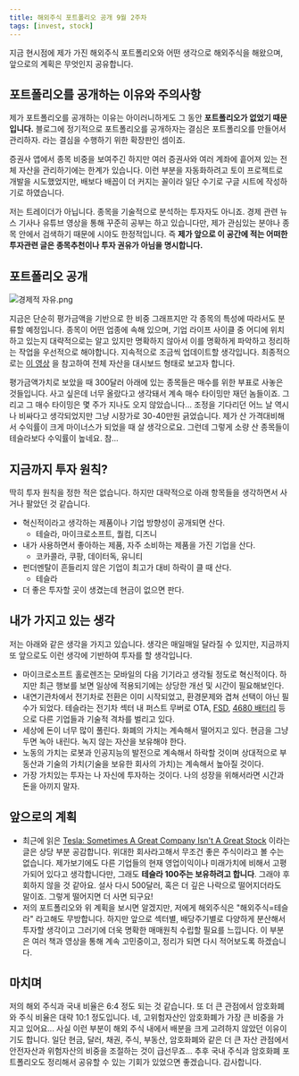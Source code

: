 ```yaml
---
title: 해외주식 포트폴리오 공개 9월 2주차
tags: [invest, stock]
---
```


지금 현시점에 제가 가진 해외주식 포트폴리오와 어떤 생각으로 해외주식을 해왔으며, 앞으로의 계획은 무엇인지 공유합니다.

<!--truncate-->

## 포트폴리오를 공개하는 이유와 주의사항
제가 포트폴리오를 공개하는 이유는 아이러니하게도 그 동안 **포트폴리오가 없었기 때문입니다.** 블로그에 정기적으로 포트폴리오를 공개하자는 결심은 포트폴리오를 만들어서 관리하자. 라는 결심을 수행하기 위한 확장판인 셈이죠.

증권사 앱에서 종목 비중을 보여주긴 하지만 여러 증권사와 여러 계좌에 흩어져 있는 전체 자산을 관리하기에는 한계가 있습니다. 이런 부분을 자동화하려고 토이 프로젝트로 개발을 시도했었지만, 배보다 배꼽이 더 커지는 꼴이라 일단 수기로 구글 시트에 작성하기로 하였습니다.

저는 트레이더가 아닙니다. 종목을 기술적으로 분석하는 투자자도 아니죠. 경제 관련 뉴스 기사나 유튜브 영상을 통해 꾸준히 공부는 하고 있습니다만, 제가 관심있는 분야나 종목 안에서 검색하기 때문에 시야도 한정적입니다. 즉 **제가 앞으로 이 공간에 적는 어떠한 투자관련 글은 종목추천이나 투자 권유가 아님을 명시합니다.**

## 포트폴리오 공개
![경제적 자유.png](https://dezangnet.notion.site/image/https%3A%2F%2Fs3-us-west-2.amazonaws.com%2Fsecure.notion-static.com%2Fb4dd3281-4152-4c5c-910f-9934ef4219bd%2F%EA%B2%BD%EC%A0%9C%EC%A0%81_%EC%9E%90%EC%9C%A0_-_Google_Sheets_2021-09-12_12-18-37.png?table=block&id=788dc731-3d2f-4cf3-9d05-0449d3ede78e&spaceId=7104e486-8d51-4b67-825a-091ed96349bf&width=2000&userId=&cache=v2)

지금은 단순히 평가금액을 기반으로 한 비중 그래프지만 각 종목의 특성에 따라서도 분류할 예정입니다. 종목이 어떤 업종에 속해 있으며, 기업 라이프 사이클 중 어디에 위치하고 있는지 대략적으로는 알고 있지만 명확하지 않아서 이를 명확하게 파악하고 정리하는 작업을 우선적으로 해야합니다. 지속적으로 조금씩 업데이트할 생각입니다. 최종적으로는 [이 영상](https://www.youtube.com/watch?v=qtY1NOVQ6iE) 을 참고하여 전체 자산을 대시보드 형태로 보고자 합니다.

평가금액가치로 보았을 때 300달러 아래에 있는 종목들은 매수를 위한 부표로 사놓은 것들입니다. 사고 싶은데 너무 올랐다고 생각돼서 계속 매수 타이밍만 재던 놈들이죠. 그리고 그 매수 타이밍은 몇 주가 지나도 오지 않았습니다... 조정을 기다리던 어느 날 역시나 비싸다고 생각되었지만 그냥 시장가로 30-40만원 긁었습니다. 제가 산 가격대비해서 수익률이 크게 마이너스가 되었을 때 살 생각으로요. 그런데 그렇게 소량 산 종목들이 테슬라보다 수익률이 높네요. 참…

## 지금까지 투자 원칙?

딱히 투자 원칙을 정한 적은 없습니다. 하지만 대략적으로 아래 항목들을 생각하면서 사거나 팔았던 것 같습니다.

- 혁신적이라고 생각하는 제품이나 기업 방향성이 공개되면 산다.
    - 테슬라, 마이크로소프트, 퀄컴, 디즈니
- 내가 사용하면서 좋아하는 제품, 자주 소비하는 제품을 가진 기업을 산다.
    - 코카콜라, 쿠팡, 데이터독, 유니티
- 펀더멘탈이 흔들리지 않은 기업이 최고가 대비 하락이 클 때 산다.
    - 테슬라
- 더 좋은 투자할 곳이 생겼는데 현금이 없으면 판다.

## 내가 가지고 있는 생각

저는 아래와 같은 생각을 가지고 있습니다. 생각은 매일매일 달라질 수 있지만, 지금까지 또 앞으로도 이런 생각에 기반하여 투자를 할 생각입니다.

- 마이크로소프트 홀로렌즈는 모바일의 다음 기기라고 생각될 정도로 혁신적이다. 하지만 최근 행보를 보면 일상에 적용되기에는 상당한 개선 및 시간이 필요해보인다.
- 내연기관차에서 전기차로 전환은 이미 시작되었고, 환경문제와 겹쳐 선택이 아닌 필수가 되었다. 테슬라는 전기차 섹터 내 퍼스트 무버로 OTA, [FSD](https://www.youtube.com/watch?v=at6pjzFKfzs), [4680 배터리](https://www.theguru.co.kr/news/article.html?no=23696) 등 으로 다른 기업들과 기술적 격차를 벌리고 있다.
- 세상에 돈이 너무 많이 풀린다. 화폐의 가치는 계속해서 떨어지고 있다. 현금을 그냥 두면 녹아 내린다. 녹지 않는 자산을 보유해야 한다.
- 노동의 가치는 로봇과 인공지능의 발전으로 계속해서 하락할 것이며 상대적으로 부동산과 기술의 가치(기술을 보유한 회사의 가치)는 계속해서 높아질 것이다.
- 가장 가치있는 투자는 나 자신에 투자하는 것이다. 나의 성장을 위해서라면 시간과 돈을 아끼지 말자.

## 앞으로의 계획

- 최근에 읽은 [Tesla: Sometimes A Great Company Isn't A Great Stock](https://seekingalpha.com/article/4454347-tesla-sometimes-a-great-company-isnt-a-great-stock) 이라는 글은 상당 부분 공감합니다. 위대한 회사라고해서 무조건 좋은 주식이라고 볼 수는 없습니다. 제가보기에도 다른 기업들의 현재 영업이익이나 미래가치에 비해서 고평가되어 있다고 생각합니다만, 그래도 **테슬라 100주는 보유하려고 합니다**. 그래야 후회하지 않을 것 같아요. 설사 다시 500달러, 혹은 더 깊은 나락으로 떨어지더라도 말이죠. 그렇게 떨어지면 더 사면 되구요!
- 저의 포트폴리오와 위 계획을 보시면 알겠지만, 저에게 해외주식은 "해외주식=테슬라" 라고해도 무방합니다. 하지만 앞으로 섹터별, 배당주기별로 다양하게 분산해서 투자할 생각이고 그러기에 더욱 명확한 매매원칙 수립할 필요를 느낍니다. 이 부분은 여러 책과 영상을 통해 계속 고민중이고, 정리가 되면 다시 적어보도록 하겠습니다.

## 마치며

저의 해외 주식과 국내 비율은 6:4 정도 되는 것 같습니다. 또 더 큰 관점에서 암호화폐와 주식 비율은 대략 10:1 정도입니다. 네, 고위험자산인 암호화폐가 가장 큰 비중을 가지고 있어요... 사실 이런 부분이 해외 주식 내에서 배분을 크게 고려하지 않았던 이유이기도 합니다. 일단 현금, 달러, 채권, 주식, 부동산, 암호화폐와 같은 더 큰 자산 관점에서 안전자산과 위험자산의 비중을 조절하는 것이 급선무죠... 추후 국내 주식과 암호화폐 포트폴리오도 정리해서 공유할 수 있는 기회가 있었으면 좋겠습니다. 감사합니다.